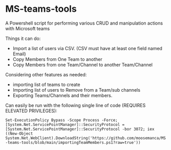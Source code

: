 # MS-teams-tools

A Powershell script for performing various CRUD and manipulation actions with Microsoft teams

Things it can do:
- Import a list of users via CSV. (CSV must have at least one field named Email)
- Copy Members from One Team to another
- Copy Members from one Team/Channel to another Team/Channel

Considering other features as needed:
- importing list of teams to create
- Importing list of users to Remove from a Team/sub channels
- Exporting Teams/Channels and their members.


Can easily be run with the following single line of code (REQUIRES ELEVATED PRIVILEGES):

`Set-ExecutionPolicy Bypass -Scope Process -Force; [System.Net.ServicePointManager]::SecurityProtocol = [System.Net.ServicePointManager]::SecurityProtocol -bor 3072; iex ((New-Object System.Net.WebClient).DownloadString('https://github.com/moosemanca/MS-teams-tools/blob/main/importingTeamMembers.ps1?raw=true'))`
